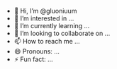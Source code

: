 - 👋 Hi, I’m @gluoniuum
- 👀 I’m interested in ...
- 🌱 I’m currently learning ...
- 💞️ I’m looking to collaborate on ...
- 📫 How to reach me ...
- 😄 Pronouns: ...
- ⚡ Fun fact: ...

<!---
gluoniuum/gluoniuum is a ✨ special ✨ repository because its `README.md` (this file) appears on your GitHub profile.
You can click the Preview link to take a look at your changes.
--->
